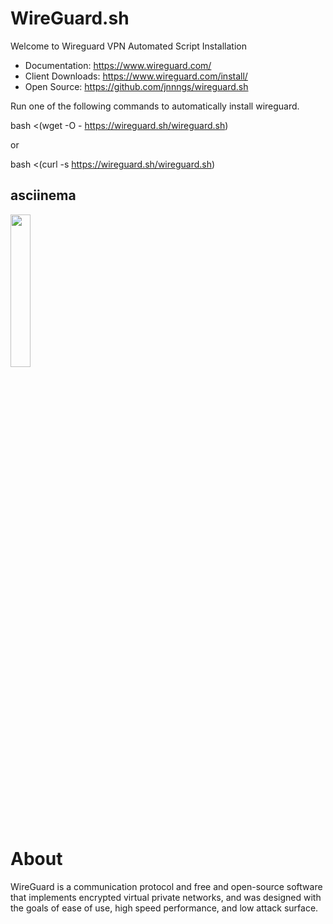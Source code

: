 # WireGuard.sh
Welcome to Wireguard VPN Automated Script Installation

* Documentation: https://www.wireguard.com/
* Client Downloads: https://www.wireguard.com/install/
* Open Source: https://github.com/jnnngs/wireguard.sh


Run one of the following commands to automatically install wireguard.

bash <(wget -O - https://wireguard.sh/wireguard.sh)

or

bash <(curl -s https://wireguard.sh/wireguard.sh)

## asciinema
<a href="https://asciinema.org/a/Omv2cu78lUiFdUqQMWXIetlda" target="_blank"><img width="25%" src="https://asciinema.org/a/Omv2cu78lUiFdUqQMWXIetlda.svg" /></a>


# About
WireGuard is a communication protocol and free and open-source software that implements encrypted virtual private networks, and was designed with the goals of ease of use, high speed performance, and low attack surface.
